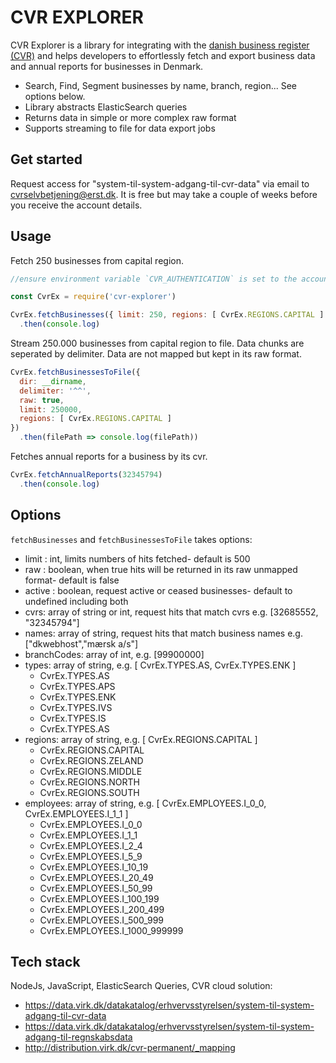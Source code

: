 # CVR EXPLORER
CVR Explorer is a library for integrating with the [danish business register (CVR)](https://datacvr.virk.dk/data/) and helps developers to effortlessly fetch and export business data and annual reports for businesses in Denmark.

* Search, Find, Segment businesses by name, branch, region... See options below.
* Library abstracts ElasticSearch queries 
* Returns data in simple or more complex raw format
* Supports streaming to file for data export jobs

## Get started
Request access for "system-til-system-adgang-til-cvr-data" via email to [cvrselvbetjening@erst.dk](mailto:cvrselvbetjening@erst.dk). It is free but may take a couple of weeks before you receive the account details.

## Usage
Fetch 250 businesses from capital region.
``` js
//ensure environment variable `CVR_AUTHENTICATION` is set to the account secret you receive in the step above.

const CvrEx = require('cvr-explorer')

CvrEx.fetchBusinesses({ limit: 250, regions: [ CvrEx.REGIONS.CAPITAL ] })
  .then(console.log)
```

Stream 250.000 businesses from capital region to file. Data chunks are seperated by delimiter. Data are not mapped but kept in its raw format.
``` js
CvrEx.fetchBusinessesToFile({ 
  dir: __dirname,
  delimiter: '^^',
  raw: true, 
  limit: 250000, 
  regions: [ CvrEx.REGIONS.CAPITAL ] 
})
  .then(filePath => console.log(filePath))
```

Fetches annual reports for a business by its cvr.
``` js
CvrEx.fetchAnnualReports(32345794)
  .then(console.log)
```

## Options
`fetchBusinesses` and `fetchBusinessesToFile` takes options:
* limit : int, limits numbers of hits fetched- default is 500
* raw : boolean, when true hits will be returned in its raw unmapped format- default is false
* active : boolean, request active or ceased businesses- default to undefined including both
* cvrs: array of string or int, request hits that match cvrs e.g. [32685552, "32345794"]
* names: array of string, request hits that match business names e.g. ["dkwebhost","mærsk a/s"]
* branchCodes: array of int, e.g. [99900000]
* types: array of string, e.g. [ CvrEx.TYPES.AS, CvrEx.TYPES.ENK ]
  * CvrEx.TYPES.AS
  * CvrEx.TYPES.APS
  * CvrEx.TYPES.ENK
  * CvrEx.TYPES.IVS
  * CvrEx.TYPES.IS
  * CvrEx.TYPES.AS
* regions: array of string, e.g. [ CvrEx.REGIONS.CAPITAL ]
  * CvrEx.REGIONS.CAPITAL
  * CvrEx.REGIONS.ZELAND
  * CvrEx.REGIONS.MIDDLE
  * CvrEx.REGIONS.NORTH
  * CvrEx.REGIONS.SOUTH
* employees: array of string, e.g. [ CvrEx.EMPLOYEES.I_0_0, CvrEx.EMPLOYEES.I_1_1 ]
  * CvrEx.EMPLOYEES.I_0_0
  * CvrEx.EMPLOYEES.I_1_1
  * CvrEx.EMPLOYEES.I_2_4
  * CvrEx.EMPLOYEES.I_5_9
  * CvrEx.EMPLOYEES.I_10_19
  * CvrEx.EMPLOYEES.I_20_49
  * CvrEx.EMPLOYEES.I_50_99
  * CvrEx.EMPLOYEES.I_100_199
  * CvrEx.EMPLOYEES.I_200_499
  * CvrEx.EMPLOYEES.I_500_999
  * CvrEx.EMPLOYEES.I_1000_999999

## Tech stack 
NodeJs, JavaScript, ElasticSearch Queries, CVR cloud solution:
* https://data.virk.dk/datakatalog/erhvervsstyrelsen/system-til-system-adgang-til-cvr-data
* https://data.virk.dk/datakatalog/erhvervsstyrelsen/system-til-system-adgang-til-regnskabsdata
* http://distribution.virk.dk/cvr-permanent/_mapping
